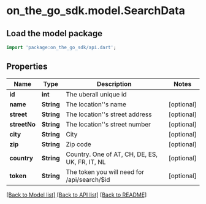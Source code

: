 # on_the_go_sdk.model.SearchData

## Load the model package
```dart
import 'package:on_the_go_sdk/api.dart';
```

## Properties
Name | Type | Description | Notes
------------ | ------------- | ------------- | -------------
**id** | **int** | The uberall unique id | 
**name** | **String** | The location''s name | [optional] 
**street** | **String** | The location''s street address | [optional] 
**streetNo** | **String** | The location''s street number | [optional] 
**city** | **String** | City | [optional] 
**zip** | **String** | Zip code | [optional] 
**country** | **String** | Country. One of AT, CH, DE, ES, UK, FR, IT, NL | [optional] 
**token** | **String** | The token you will need for /api/search/$id | [optional] 

[[Back to Model list]](../README.md#documentation-for-models) [[Back to API list]](../README.md#documentation-for-api-endpoints) [[Back to README]](../README.md)


